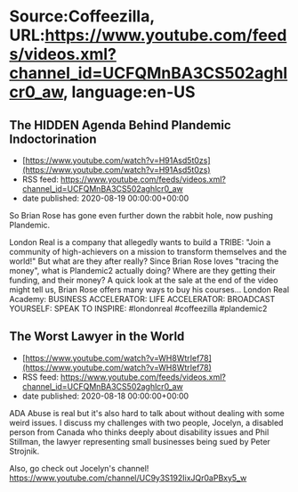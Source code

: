 # Source:Coffeezilla, URL:https://www.youtube.com/feeds/videos.xml?channel_id=UCFQMnBA3CS502aghlcr0_aw, language:en-US

## The HIDDEN Agenda Behind Plandemic Indoctorination
 - [https://www.youtube.com/watch?v=H91Asd5t0zs](https://www.youtube.com/watch?v=H91Asd5t0zs)
 - RSS feed: https://www.youtube.com/feeds/videos.xml?channel_id=UCFQMnBA3CS502aghlcr0_aw
 - date published: 2020-08-19 00:00:00+00:00

So Brian Rose has gone even further down the rabbit hole, now pushing Plandemic.

London Real is a company that allegedly wants to build a TRIBE: "Join a community of high-achievers on a mission to transform themselves and the world!"
But what are they after really? Since Brian Rose loves "tracing the money", what is Plandemic2 actually doing? Where are they getting their funding, and their money? 
A quick look at the sale at the end of the video might tell us, Brian Rose offers many ways to buy his courses...
London Real Academy: BUSINESS ACCELERATOR: LIFE ACCELERATOR: BROADCAST YOURSELF: SPEAK TO INSPIRE:
#londonreal #coffeezilla #plandemic2

## The Worst Lawyer in the World
 - [https://www.youtube.com/watch?v=WH8WtrIef78](https://www.youtube.com/watch?v=WH8WtrIef78)
 - RSS feed: https://www.youtube.com/feeds/videos.xml?channel_id=UCFQMnBA3CS502aghlcr0_aw
 - date published: 2020-08-18 00:00:00+00:00

ADA Abuse is real but it's also hard to talk about without dealing with some weird issues. I discuss my challenges with two people, Jocelyn, a disabled person from Canada who thinks deeply about disability issues and Phil Stillman, the lawyer representing small businesses being sued by Peter Strojnik. 

Also, go check out Jocelyn's channel!
https://www.youtube.com/channel/UC9y3S192IixJQr0aPBxy5_w

